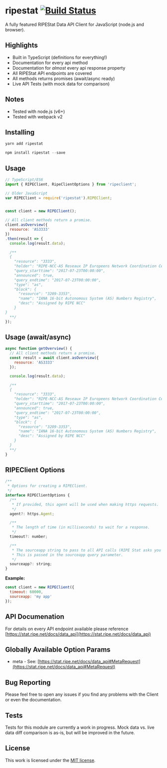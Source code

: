 # ripestat  [![Build Status](https://travis-ci.org/JoshGlazebrook/ripestat.svg?branch=master)](https://travis-ci.org/JoshGlazebrook/ripestat)
A fully featured RIPEStat Data API Client for JavaScript (node.js and browser).

## Highlights
- Built in TypeScript (definitions for everything!)
- Documentation for every api method
- Documentation for *almost* every api response property
- All RIPEStat API endpoints are covered
- All methods returns promises (await/async ready)
- Live API Tests (with mock data for comparison)

## Notes
- Tested with node.js (v6+)
- Tested with webpack v2

## Installing

```javascript
yarn add ripestat
```
```javascript
npm install ripestat --save
```

## Usage

```javascript
// TypeScript/ES6
import { RIPEClient, RipeClientOptions } from 'ripeclient';

// Older JavaScript
var RIPEClient = require('ripestat').RIPEClient;


const client = new RIPEClient();

// All client methods return a promise.
client.asOverview({
  resource: 'AS3333'
})
.then(result => {
  console.log(result.data);

  /**
  {
    "resource": "3333",
    "holder": "RIPE-NCC-AS Reseaux IP Europeens Network Coordination Centre (RIPE NCC), NL",
    "query_starttime": "2017-07-23T00:00:00",
    "announced": true,
    "query_endtime": "2017-07-23T00:00:00",
    "type": "as",
    "block": {
      "resource": "3209-3353",
      "name": "IANA 16-bit Autonomous System (AS) Numbers Registry",
      "desc": "Assigned by RIPE NCC"
    }
}
  **/
});
```

## Usage (await/async)

```javascript
async function getOverview() {
  // All client methods return a promise.
  const result = await client.asOverview({
    resource: 'AS3333'
  });

  console.log(result.data);

  /**
  {
    "resource": "3333",
    "holder": "RIPE-NCC-AS Reseaux IP Europeens Network Coordination Centre (RIPE NCC), NL",
    "query_starttime": "2017-07-23T00:00:00",
    "announced": true,
    "query_endtime": "2017-07-23T00:00:00",
    "type": "as",
    "block": {
      "resource": "3209-3353",
      "name": "IANA 16-bit Autonomous System (AS) Numbers Registry",
      "desc": "Assigned by RIPE NCC"
    }
  }
  **/
}
```
## RIPEClient Options
```javascript
/**
 * Options for creating a RIPEClient.
 */
interface RIPEClientOptions {
  /**
   * If provided, this agent will be used when making https requests.
   */
  agent?: https.Agent;

  /**
   * The length of time (in milliseconds) to wait for a response.
   */
  timeout?: number;

  /**
   * The sourceapp string to pass to all API calls (RIPE Stat asks you to include this if you use more than 1000 queries per day).
   * This is passed in the sourceapp query parameter.
   */
  sourceapp?: string;
}
```

**Example:**
```javascript
const client = new RIPEClient({
  timeout: 60000,
  sourceapp: 'my app'
});
```

## API Documenation

For details on every API endpoint available please reference [https://stat.ripe.net/docs/data_api](https://stat.ripe.net/docs/data_api)


## Globally Available Option Params
- meta - See: [https://stat.ripe.net/docs/data_api#MetaRequest](https://stat.ripe.net/docs/data_api#MetaRequest)

## Bug Reporting
Please feel free to open any issues if you find any problems with the Client or even the documentation.

## Tests
Tests for this module are currently a work in progress. Mock data vs. live data diff comparison is as-is, but will be improved in the future.

## License

This work is licensed under the [MIT license](http://en.wikipedia.org/wiki/MIT_License).
